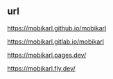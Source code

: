 ## url
https://mobikarl.github.io/mobikarl

https://mobikarl.gitlab.io/mobikarl

https://mobikarl.pages.dev/

https://mobikarl.fly.dev/

